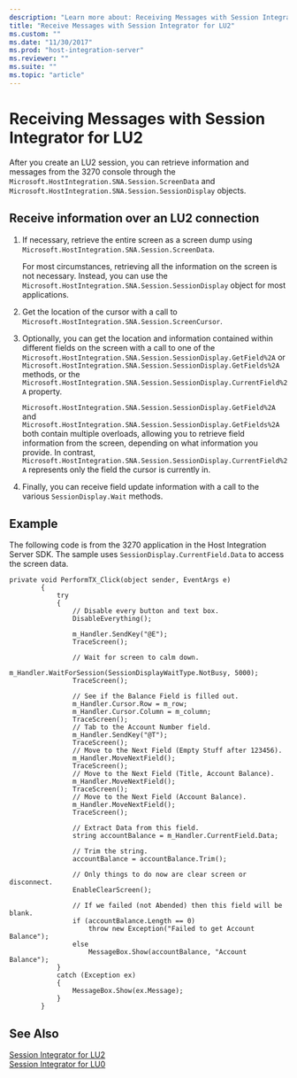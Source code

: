 ```yaml
---
description: "Learn more about: Receiving Messages with Session Integrator for LU2"
title: "Receive Messages with Session Integrator for LU2"
ms.custom: ""
ms.date: "11/30/2017"
ms.prod: "host-integration-server"
ms.reviewer: ""
ms.suite: ""
ms.topic: "article"
---
```

# Receiving Messages with Session Integrator for LU2
After you create an LU2 session, you can retrieve information and messages from the 3270 console through the `Microsoft.HostIntegration.SNA.Session.ScreenData` and `Microsoft.HostIntegration.SNA.Session.SessionDisplay` objects.  
  
## Receive information over an LU2 connection  
  
1.  If necessary, retrieve the entire screen as a screen dump using `Microsoft.HostIntegration.SNA.Session.ScreenData`.  
  
     For most circumstances, retrieving all the information on the screen is not necessary. Instead, you can use the `Microsoft.HostIntegration.SNA.Session.SessionDisplay` object for most applications.  
  
2.  Get the location of the cursor with a call to `Microsoft.HostIntegration.SNA.Session.ScreenCursor`.  
  
3.  Optionally, you can get the location and information contained within different fields on the screen with a call to one of the `Microsoft.HostIntegration.SNA.Session.SessionDisplay.GetField%2A` or `Microsoft.HostIntegration.SNA.Session.SessionDisplay.GetFields%2A` methods, or the `Microsoft.HostIntegration.SNA.Session.SessionDisplay.CurrentField%2A` property.  
  
     `Microsoft.HostIntegration.SNA.Session.SessionDisplay.GetField%2A` and `Microsoft.HostIntegration.SNA.Session.SessionDisplay.GetFields%2A` both contain multiple overloads, allowing you to retrieve field information from the screen, depending on what information you provide. In contrast, `Microsoft.HostIntegration.SNA.Session.SessionDisplay.CurrentField%2A` represents only the field the cursor is currently in.  
  
4.  Finally, you can receive field update information with a call to the various `SessionDisplay.Wait` methods.  
  
## Example  
 The following code is from the 3270 application in the Host Integration Server SDK. The sample uses `SessionDisplay.CurrentField.Data` to access the screen data.  
  
```  
private void PerformTX_Click(object sender, EventArgs e)  
        {  
            try  
            {  
                // Disable every button and text box.  
                DisableEverything();  
  
                m_Handler.SendKey("@E");  
                TraceScreen();  
  
                // Wait for screen to calm down.  
                m_Handler.WaitForSession(SessionDisplayWaitType.NotBusy, 5000);  
                TraceScreen();  
  
                // See if the Balance Field is filled out.  
                m_Handler.Cursor.Row = m_row;  
                m_Handler.Cursor.Column = m_column;  
                TraceScreen();  
                // Tab to the Account Number field.  
                m_Handler.SendKey("@T");  
                TraceScreen();  
                // Move to the Next Field (Empty Stuff after 123456).  
                m_Handler.MoveNextField();  
                TraceScreen();  
                // Move to the Next Field (Title, Account Balance).  
                m_Handler.MoveNextField();  
                TraceScreen();  
                // Move to the Next Field (Account Balance).  
                m_Handler.MoveNextField();  
                TraceScreen();  
  
                // Extract Data from this field.  
                string accountBalance = m_Handler.CurrentField.Data;  
  
                // Trim the string.  
                accountBalance = accountBalance.Trim();  
  
                // Only things to do now are clear screen or disconnect.  
                EnableClearScreen();  
  
                // If we failed (not Abended) then this field will be blank.  
                if (accountBalance.Length == 0)  
                    throw new Exception("Failed to get Account Balance");  
                else  
                    MessageBox.Show(accountBalance, "Account Balance");  
            }  
            catch (Exception ex)  
            {  
                MessageBox.Show(ex.Message);  
            }  
        }  
```  
  
## See Also  
 [Session Integrator for LU2](../core/session-integrator-for-lu21.md)   
 [Session Integrator for LU0](../core/session-integrator-for-lu02.md)

